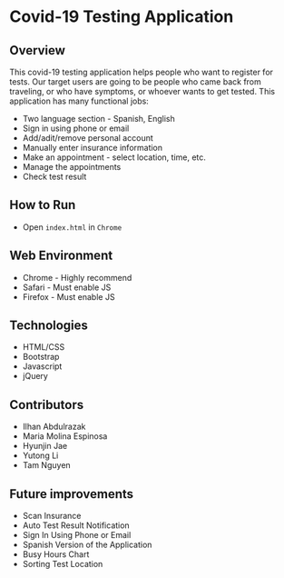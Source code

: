 # Covid-19 Testing Application

## Overview
This covid-19 testing application helps people who want to register for tests. Our target users are going to be people who came back from traveling, or who have symptoms, or whoever wants to get tested. This application has many functional jobs:
* Two language section - Spanish, English
* Sign in using phone or email
* Add/adit/remove personal account
* Manually enter insurance information
* Make an appointment - select location, time, etc.
* Manage the appointments
* Check test result

## How to Run
* Open `index.html` in `Chrome`

## Web Environment
* Chrome - Highly recommend
* Safari - Must enable JS
* Firefox - Must enable JS

## Technologies
* HTML/CSS
* Bootstrap
* Javascript
* jQuery

## Contributors
* Ilhan Abdulrazak
* Maria Molina Espinosa
* Hyunjin Jae
* Yutong Li
* Tam Nguyen

## Future improvements

* Scan Insurance
* Auto Test Result Notification
* Sign In Using Phone or Email
* Spanish Version of the Application
* Busy Hours Chart
* Sorting Test Location

